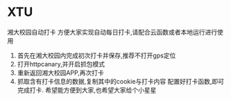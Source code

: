 # XTU
湘大校园自动打卡
方便大家实现自动每日打卡,请配合云函数或者本地运行进行使用
1. 首先在湘大校园内完成初次打卡并保存,推荐不打开gps定位
2. 打开httpcanary,并开启抓包模式
3. 重新返回湘大校园APP,再次打卡
4. 抓取含有打卡信息的数据,复制其中的cookie与打卡内容
配置好打卡函数,即可完成打卡.
希望能方便到大家,也希望大家给个小星星
